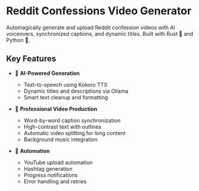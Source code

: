 # Reddit Confessions Video Generator

Automagically generate and upload Reddit confession videos with AI voiceovers, synchronized captions, and dynamic titles. Built with Rust 🦀 and Python 🐍.

## Key Features

- 🤖 **AI-Powered Generation**
  - Text-to-speech using Kokoro TTS
  - Dynamic titles and descriptions via Ollama
  - Smart text cleanup and formatting

- 🎥 **Professional Video Production**
  - Word-by-word caption synchronization
  - High-contrast text with outlines
  - Automatic video splitting for long content
  - Background music integration

- 🚀 **Automation**
  - YouTube upload automation
  - Hashtag generation
  - Progress notifications
  - Error handling and retries